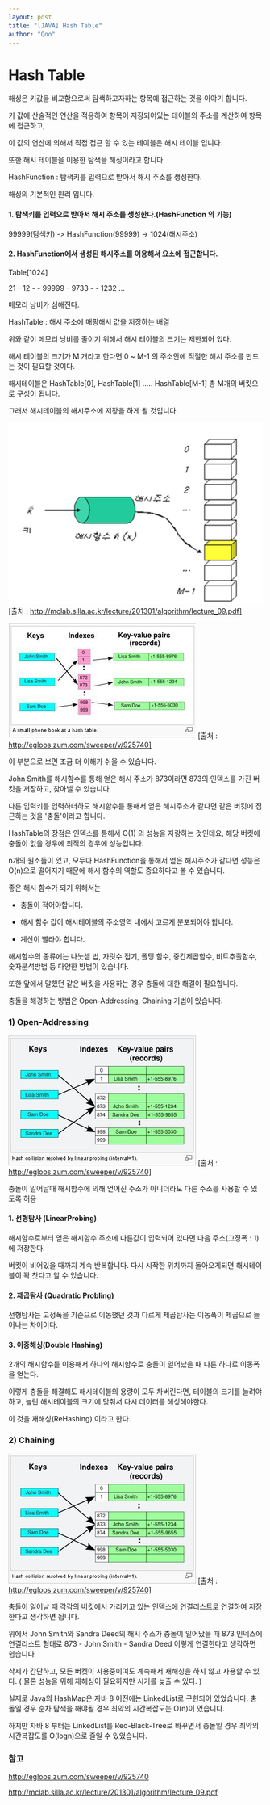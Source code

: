 ```yaml
---
layout: post
title: "[JAVA] Hash Table"
author: "Qoo"
---
```


# Hash Table
해싱은 키값을 비교함으로써 탐색하고자하는 항목에 접근하는 것을 이야기 합니다.

키 값에 산술적인 연산을 적용하여 항목이 저장되어있는 테이블의 주소를 계산하여 항목에 접근하고, 

이 값의 연산에 의해서 직접 접근 할 수 있는 테이블은 해시 테이블 입니다.

또한 해시 테이블을 이용한 탐색을 해싱이라고 합니다.


HashFunction : 탐색키를 입력으로 받아서 해시 주소를 생성한다.


해싱의 기본적인 원리 입니다.

#### 1. 탐색키를 입력으로 받아서 해시 주소를 생성한다.(HashFunction 의 기능)
99999(탐색키) -> HashFunction(99999) -> 1024(해시주소)


#### 2. HashFunction에서 생성된 해시주소를 이용해서 요소에 접근합니다.
Table[1024]

21 - 12 -   - 99999 - 9733 -   -   1232 ...

메모리 낭비가 심해진다.

HashTable : 해시 주소에 매핑해서 값을 저장하는 배열

위와 같이 메모리 낭비를 줄이기 위해서 해시 테이블의 크기는 제한되어 있다.

해시 테이블의 크기가 M 개라고 한다면 0 ~ M-1 의 주소안에 적절한 해시 주소를 만드는 것이 필요할 것이다.

해시테이블은 HashTable[0], HashTable[1] ..... HashTable[M-1] 총 M개의 버킷으로 구성이 됩니다.

그래서 해시테이블의 해시주소에 저장을 하게 될 것입니다. 


![](../images/hash_table_1.png)
[출처 : http://mclab.silla.ac.kr/lecture/201301/algorithm/lecture_09.pdf]




![](../images/hash_table_2.jpg)
[출처 : http://egloos.zum.com/sweeper/v/925740]



이 부분으로 보면 조금 더 이해가 쉬울 수 있습니다.

John Smith를 해시함수를 통해 얻은 해시 주소가 873이라면 873의 인덱스를 가진 버킷을 저장하고, 찾아낼 수 있습니다.



다른 입력키를 입력하더하도 해시함수를 통해서 얻은 해시주소가 같다면 같은 버킷에 접근하는 것을 '충돌'이라고 합니다.

HashTable의 장점은 인덱스를 통해서 O(1) 의 성능을 자랑하는 것인데요, 해당 버킷에 충돌이 없을 경우에 최적의 경우에 성능입니다.

n개의 원소들이 있고, 모두다 HashFunction을 통해서 얻은 해시주소가 같다면 성능은 O(n)으로 떨어지기 때문에 해시 함수의 역할도 중요하다고 볼 수 있습니다.



좋은 해시 함수가 되기 위해서는

- 충돌이 적어야합니다. 

- 해시 함수 값이 해시테이블의 주소영역 내에서 고르게 분포되어야 합니다.

- 계산이 빨라야 합니다.



해시함수의 종류에는 나눗셈 법, 자릿수 접기, 폴딩 함수, 중간제곱함수, 비트추출함수, 숫자분석방법 등 다양한 방법이 있습니다.



또한 앞에서 말했던 같은 버킷을 사용하는 경우 충돌에 대한 해결이 필요합니다.

충돌을 해경하는 방법은 Open-Addressing, Chaining 기법이 있습니다.



### 1) Open-Addressing


![](../images/hash_table_3.jpg)
[출처 : http://egloos.zum.com/sweeper/v/925740]

충돌이 일어날때 해시함수에 의해 얻어진 주소가 아니더라도 다른 주소를 사용할 수 있도록 허용

#### 1. 선형탐사 (LinearProbing)
해시함수로부터 얻은 해시함수 주소에 다른값이 입력되어 있다면 다음 주소(고정폭 : 1)에 저장한다.

버킷이 비어있을 때까지 계속 반복합니다. 다시 시작한 위치까지 돌아오게되면 해시테이블이 꽉 찻다고 알 수 있습니다.

#### 2. 제곱탐사 (Quadratic Probling)
선형탐사는 고정폭을 기준으로 이동했던 것과 다르게 제곱탐사는 이동폭이 제곱으로 늘어나는 차이이다.

#### 3. 이중해싱(Double Hashing)
2개의 해시함수를 이용해서 하나의 해시함수로 충돌이 일어났을 때 다른 하나로 이동폭을 얻는다.



이렇게 충돌을 해결해도 해시테이블의 용량이 모두 차버린다면, 테이블의 크기를 늘려야하고, 늘린 해시테이블의 크기에 맞춰서 다시 데이터를 해싱해야한다.

이 것을 재해싱(ReHashing) 이라고 한다. 



### 2) Chaining 


![](../images/hash_table_4.jpg)
[출처 : http://egloos.zum.com/sweeper/v/925740]

충돌이 일어날 때 각각의 버킷에서 가리키고 있는 인덱스에 연결리스트로 연결하여 저장한다고 생각하면 됩니다.

위에서 John Smith와 Sandra Deed의 해시 주소가 충돌이 일어났을 때 873 인덱스에 연결리스트 형태로 873 - John Smith - Sandra Deed 이렇게 연결한다고 생각하면 쉽습니다.



삭제가 간단하고, 모든 버켓이 사용중이여도 계속해서 재해싱을 하지 않고 사용할 수 있다. ( 물론 성능을 위해 재해싱이 필요하지만 시기를 늦출 수 있다. )



실제로 Java의 HashMap은 자바 8 이전에는 LinkedList로 구현되어 있었습니다. 충돌일 경우 순차 탐색을 해야될 경우 최악의 시간복잡도는 O(n)이 였습니다.

하지만 자바 8 부터는 LinkedList를 Red-Black-Tree로 바꾸면서 충돌일 경우 최악의 시간복잡도를 O(logn)으로 줄일 수 있었습니다.





### 참고
http://egloos.zum.com/sweeper/v/925740

http://mclab.silla.ac.kr/lecture/201301/algorithm/lecture_09.pdf